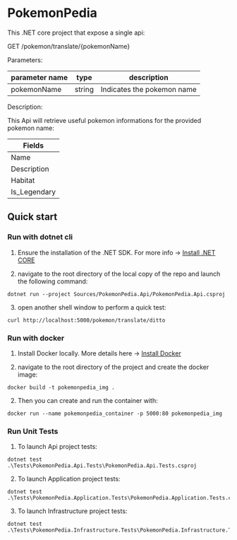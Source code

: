 # PokemonPedia

This .NET core project that expose a single api:

GET /pokemon/translate/{pokemonName}

Parameters:

| parameter name | type | description  |
|---|---|---|
| pokemonName | string | Indicates the pokemon name |

Description:

This Api will retrieve useful pokemon informations for the provided pokemon name:

| Fields  |   
|---|
| Name  |
| Description  |
| Habitat  |
| Is_Legendary  |


## Quick start

### Run with dotnet cli

1) Ensure the installation of the .NET SDK. For more info -> [Install .NET CORE](https://docs.microsoft.com/en-us/dotnet/core/install/windows?tabs=net50)


2) navigate to the root directory of the local copy of the repo and launch the following command:

```
dotnet run --project Sources/PokemonPedia.Api/PokemonPedia.Api.csproj
```

3) open another shell window to perform a quick test:

```
curl http://localhost:5000/pokemon/translate/ditto
```

### Run with docker

1) Install Docker locally. More details here -> [Install Docker](https://docs.docker.com/engine/install/)

2) navigate to the root directory of the project and create the docker image:

```
docker build -t pokemonpedia_img .
```

2) Then you can create and run the container with:

```
docker run --name pokemonpedia_container -p 5000:80 pokemonpedia_img
```

### Run Unit Tests

1) To launch Api project tests:

```
dotnet test .\Tests\PokemonPedia.Api.Tests\PokemonPedia.Api.Tests.csproj
```

2) To launch Application project tests:

```
dotnet test .\Tests\PokemonPedia.Application.Tests\PokemonPedia.Application.Tests.csproj
```

3) To launch Infrastructure project tests:

```
dotnet test .\Tests\PokemonPedia.Infrastructure.Tests\PokemonPedia.Infrastructure.Tests.csproj
```

